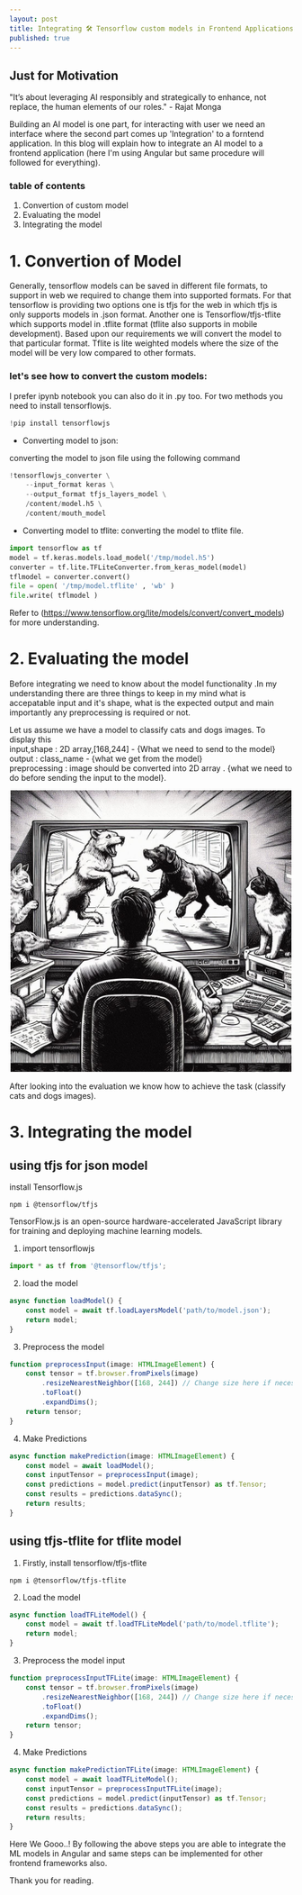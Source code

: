 ```yaml
---
layout: post
title: Integrating 🛠️ Tensorflow custom models in Frontend Applications💻 <img src="https://tinyurl.com/3jse9uzx" width="30px">.
published: true
---
```


## Just for Motivation

"It’s about leveraging AI responsibly and strategically to enhance, not replace, the human elements of our roles." - Rajat Monga

Building an AI model is one part, for interacting with user we need an interface where the second  part comes up 'Integration' to a forntend application. In this blog will explain how to integrate an AI model to a frontend application (here I'm using Angular but same procedure will followed for everything).

### table of contents
1. Convertion of custom model
2. Evaluating the model
3. Integrating the model

# 1. Convertion of Model

Generally, tensorflow models can be saved in different file formats, to support in web we required to change them into supported formats. For that tensorflow is providing two options one is tfjs for the web in which tfjs is only supports models in .json format. Another one is Tensorflow/tfjs-tflite which supports model in .tflite format (tflite also supports in mobile development). Based upon our requirements we will convert the model to that particular format. Tflite is lite weighted models where the size of the model will be very low compared to other formats.

### let's see how to convert the custom models:

I prefer ipynb notebook you can also do it in .py too. For two methods you need to install tensorflowjs.

```python
!pip install tensorflowjs
```

- Converting model to json:

converting the model to json file using the following command
```python
!tensorflowjs_converter \
    --input_format keras \
    --output_format tfjs_layers_model \
    /content/model.h5 \
    /content/mouth_model
```
- Converting model to tflite:
converting the model to tflite file.
```python
import tensorflow as tf
model = tf.keras.models.load_model('/tmp/model.h5')
converter = tf.lite.TFLiteConverter.from_keras_model(model)
tflmodel = converter.convert()
file = open( '/tmp/model.tflite' , 'wb' )
file.write( tflmodel )
```
Refer to (https://www.tensorflow.org/lite/models/convert/convert_models) for more understanding.

# 2. Evaluating the model

Before integrating we need to know about the model functionality .In my understanding there are three things to keep in my mind what is accepatable input and it's shape, what is the expected output and main importantly any preprocessing is required or not.

Let us assume we have a model to classify cats and dogs images. To display this </br>
input,shape : 2D array,[168,244] - {What we need to send to the model}</br>
output : class_name - {what we get from the model}</br>
preprocessing : image should be converted into 2D array . {what we need to do before sending the input to the model}.

<div style="text-align:center;"> 
    <img src="/images/CatsNDogs.jpg" height="500px" width="500px">
</div>

After looking into the evaluation we know how to achieve the task (classify cats and dogs images).

# 3. Integrating the model

## using tfjs for json model
install Tensorflow.js 

```node
npm i @tensorflow/tfjs
```
TensorFlow.js is an open-source hardware-accelerated JavaScript library for training and deploying machine learning models.

1. import tensorflowjs 
```typescript
import * as tf from '@tensorflow/tfjs';
```

2. load the model
```typescript
async function loadModel() {
    const model = await tf.loadLayersModel('path/to/model.json');
    return model;
}
```

3. Preprocess the model
```typescript
function preprocessInput(image: HTMLImageElement) {
    const tensor = tf.browser.fromPixels(image)
        .resizeNearestNeighbor([168, 244]) // Change size here if necessary
        .toFloat()
        .expandDims();
    return tensor;
}
```

4. Make Predictions
```typescript
async function makePrediction(image: HTMLImageElement) {
    const model = await loadModel();
    const inputTensor = preprocessInput(image);
    const predictions = model.predict(inputTensor) as tf.Tensor;
    const results = predictions.dataSync();
    return results;
}
```

## using tfjs-tflite for tflite model

1. Firstly, install tensorflow/tfjs-tflite
```node
npm i @tensorflow/tfjs-tflite
```

2. Load the model
```typescript
async function loadTFLiteModel() {
    const model = await tf.loadTFLiteModel('path/to/model.tflite');
    return model;
}
```

3. Preprocess the model input
```typescript
function preprocessInputTFLite(image: HTMLImageElement) {
    const tensor = tf.browser.fromPixels(image)
        .resizeNearestNeighbor([168, 244]) // Change size here if necessary
        .toFloat()
        .expandDims();
    return tensor;
}
```

4. Make Predictions
```typescript
async function makePredictionTFLite(image: HTMLImageElement) {
    const model = await loadTFLiteModel();
    const inputTensor = preprocessInputTFLite(image);
    const predictions = model.predict(inputTensor) as tf.Tensor;
    const results = predictions.dataSync();
    return results;
}
```

Here We Gooo..! 
By following the above steps you are able to integrate the ML models in Angular and same steps can be implemented for other frontend frameworks also.

Thank you for reading.

